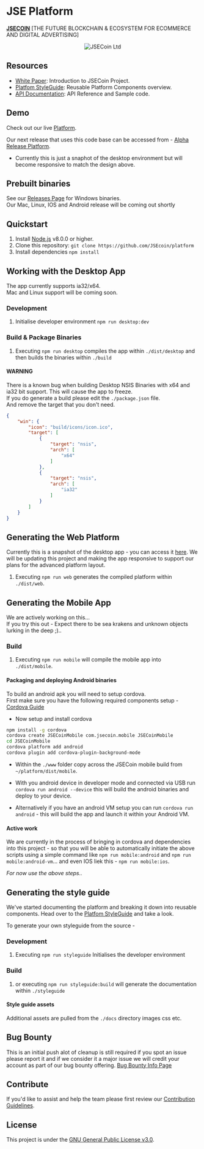 # JSE Platform

**[JSECOIN](https://jsecoin.com/)** [THE FUTURE BLOCKCHAIN & ECOSYSTEM FOR ECOMMERCE AND DIGITAL ADVERTISING]

<div align="center">

![JSECoin Ltd](https://jsecoin.com/docs/images/JSECoin_split_desktop_browser_small.png)
</div>


## Resources

- [White Paper](https://jsecoin.com/whitepaper.pdf): Introduction to JSECoin Project.
- [Platfom StyleGuide](https://jsecoin.com/styleguide): Reusable Platform Components overview.
- [API Documentation](https://developer.jsecoin.com/API): API Reference and Sample code.

## Demo
Check out our live [Platform](https://platform.jsecoin.com).

Our next release that uses this code base can be accessed from - 
[Alpha Release Platform](https://alpha.jsecoin.com).
- Currently this is just a snaphot of the desktop environment but will become responsive to match the design above.

## Prebuilt binaries
See our [Releases Page](https://github.com/JSEcoin/platform/releases) for Windows binaries.  
Our Mac, Linux, IOS and Android release will be coming out shortly

## Quickstart

1. Install [Node.js](https://nodejs.org) v8.0.0 or higher.
2. Clone this repository: `git clone https://github.com/JSEcoin/platform`
3. Install dependencies `npm install`

## Working with the Desktop App
The app currently supports ia32/x64.  
Mac and Linux support will be coming soon.

### Development

1. Initialise developer environment `npm run desktop:dev`

### Build & Package Binaries

1. Executing `npm run desktop` compiles the app within `./dist/desktop` and then builds the binaries within `./build`

#### WARNING
There is a known bug when building Desktop NSIS Binaries with x64 and ia32 bit support.
This will cause the app to freeze.  
If you do generate a build please edit the `./package.json` file.  
And remove the target that you don't need.  

```json
{
	"win": {
		"icon": "build/icons/icon.ico",
		"target": [
			{
				"target": "nsis",
				"arch": [
					"x64"
				]
			},
			{
				"target": "nsis",
				"arch": [
					"ia32"
				]
			}
		]
	}
}
```


## Generating the Web Platform
Currently this is a snapshot of the desktop app - you can access it [here](https://alpha.jsecoin.com). 
We will be updating this project and making the app responsive to support our plans for the advanced platform layout.

1. Executing `npm run web` generates the compiled platform within `./dist/web`.

## Generating the Mobile App
We are actively working on this...  
If you try this out - Expect there to be sea krakens and unknown objects lurking in the deep ;).. 

### Build

1. Executing `npm run mobile` will compile the mobile app into `./dist/mobile`.

#### Packaging and deploying Android binaries
To build an android apk you will need to setup cordova.  
First make sure you have the following required components setup - [Cordova Guide](https://cordova.apache.org/docs/en/latest/guide/platforms/android/index.html#requirements-and-support)

- Now setup and install cordova

```bash
npm install -g cordova
cordova create JSECoinMobile com.jsecoin.mobile JSECoinMobile
cd JSECoinMobile
cordova platform add android
cordova plugin add cordova-plugin-background-mode
```

- Within the `./www` folder copy across the JSECoin mobile build from `~/platform/dist/mobile`.
- With you android device in developer mode and connected via USB run `cordova run android --device` this will build the android binaries and deploy to your device.
  
- Alternatively if you have an android VM setup you can run `cordova run android` - this will build the app and launch it within your Android VM.

#### Active work
We are currently in the process of bringing in cordova and dependencies into this project - so that you will be able to automatically initiate the above scripts using a simple command like `npm run mobile:android` and `npm run mobile:android-vm`... and even IOS liek this - `npm run mobile:ios`.  

*For now use the above steps..*


<!--
### Development

1. Initialise developer environment `npm run mobile:dev`

### Package - Cordova

1. Executing `npm run mobile:cordova` will compile the mobile app into `./dist/mobile` and create mobile binaries.
*Currently just for Android*

### Package - Cordova:Browser

1. Executing `npm run mobile:browser` will compile the mobile app into `./dist/mobile` and create mobile browser edition

### Package - Cordova:android

1. Executing `npm run mobile:android` will compile the mobile app into `./dist/mobile` and will build and deploy to a connected android device.

### Package - Cordova:android-VM

1. Executing `npm run mobile:android-vm` will compile the mobile app into `./dist/mobile` and launch deploy to an android Virtual Machine if this has been setup.
-->

## Generating the style guide
We've started documenting the platform and breaking it down into reusable components.
Head over to the [Platfom StyleGuide](https://jsecoin.com/styleguide) and take a look.

To generate your own styleguide from the source -

### Development

1. Executing `npm run styleguide` Initialises the developer environment

### Build

1. or executing `npm run styleguide:build` will generate the documentation within `./styleguide`

#### Style guide assets
Additional assets are pulled from the `./docs` directory images css etc.

## Bug Bounty
This is an initial push alot of cleanup is still required if you spot an issue please report it and if we consider it a major issue we will credit your account as part of our bug bounty offering.
[Bug Bounty Info Page](https://jsecoin.com/en/oddJobs/bugBounty)

## Contribute
If you'd like to assist and help the team please first review our [Contribution Guidelines](./CONTRIBUTING.md).

## License
This project is under the [GNU General Public License v3.0](./LICENSE.md).
